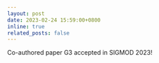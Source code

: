 ```yaml
---
layout: post
date: 2023-02-24 15:59:00+0800
inline: true
related_posts: false
---
```


Co-authored paper G3 accepted in SIGMOD 2023!